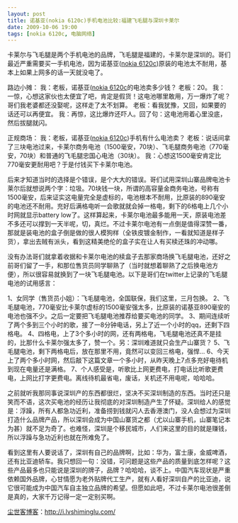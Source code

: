 ```yaml
---
layout: post
title: 诺基亚(nokia 6120c)手机电池比较:福建飞毛腿与深圳卡莱尔
date: 2009-10-06 19:00
tags: [nokia 6120c, 电脑网络]
---
```

卡莱尔与飞毛腿是两个手机电池的品牌，飞毛腿是福建的，卡莱尔是深圳的。哥们最近严重需要买一手机电池，因为诺基亚(<a href="http://i.lvshiminglu.com/tag/nokia-6120c" target="_self">nokia 6120c</a>)原装的电池太不耐用，基本上如果上网多的话一天就没电了。

路边小摊：
我：老板，诺基亚(<a href="http://i.lvshiminglu.com/tag/nokia-6120c" target="_self">nokia 6120c</a>的电池卖多少钱？
老板：20。
我：一惊，心想这家伙也太便宜了吧，肯定是假货！这电池哪里敢用，万一爆炸了呢？哥们我老婆都还没娶呢，这样走了太不划算。
老板：看我犹豫，又回，如果要的话还可以再便宜。
我：再惊，这比爆炸还吓人。回了句：这电池用着心里没底，然后拔腿就闪。

正规商场：
我：老板，诺基亚(<a href="http://i.lvshiminglu.com/tag/nokia-6120c" target="_self">nokia 6120c</a>)手机有什么电池卖？
老板：说话间拿了三块电池过来，卡莱尔商务电池（1500毫安，70块）、飞毛腿商务电池（770毫安，70块）和普通的飞毛腿忠国心电池（30块）。
我：心想这1500毫安肯定比770毫安更耐用吧？于是付钱买下卡莱尔电池。

后来才知道当时的选择是个错误，是个大大的错误。哥们试用深圳山寨品牌电池卡莱尔后就想说两个字：垃圾。70块钱一块，所谓的高容量金商务电池，号称有 1500毫安，后来证实这电量完全是虚标的，电池根本不耐用，比原装的890毫安的电池还不耐用。充好后满格电听一会歌就就会掉一格电，剩下的6格电上几个小时网就显示battery low了。这样算起来，卡莱尔电池最多能用一天，原装电池差不多还可以撑到一天半呢，切，真烂。不过卡莱尔电池有一点倒是值得深赞一番，那就是装电池的盒子倒是做的很人模狗样（全铁皮镀金制作，一看就知道是样子货），拿出去贼有派头，看到这精美绝伦的盒子实在让人有买椟还珠的冲动哪。

没有办法哥们就拿着收据和卡莱尔电池的椟盒子去那家商场换飞毛腿电池，还好之前哥们留了一手，和那位售货员同学聊熟了（当时就想着聊熟了之后换电池方便），所以很容易就换到了一块飞毛腿电池。以下是哥们在twitter上记录的飞毛腿电池的试用感言：

1、女同学（售货员小姐）：飞毛腿电池，全国联保，我们这里，三月包换。
2、飞毛腿电池，770毫安比卡莱尔虚标的1500毫安强太多，比原装的诺基亚890毫安的电池也强不少。之后一定要把飞毛腿电池推荐给要买电池的同学。
3、期间连续听了两个多到三个小时的歌，接了一8分钟电话，另上了近一个小时的qq，还剩下四格电。
4、四格电，上了3个多小时的网，还有两格电，飞毛腿电池还真不是挂的，比那什么卡莱尔强太多了，赞一个。另：深圳难道就只会生产山寨货？
5、飞毛腿电池，剩下两格电后，放在那里不用，竟然可以变回三格电，强悍…
6、今天上了两个多小时网，然后敲下这篇文章一个多小时，从昨天晚上7点多充好电待机到现在电量还是满格。
7、个人感受是，听歌比上网更费电，打电话比听歌更费电，上网比打字更费电。离线待机最省电，废话，关机还不用电呢，哈哈哈。

之前就听我那同事说深圳产的东西都很烂，坚决不买深圳制造的东西。当时还只是笑而不语，这次买电池的经历让我彻底的对深圳制造产生了怀疑。深圳给人的感觉是：浮躁，所有人都急功近利，准备捞到钱就闪人去香港澳门，没人会想过为深圳打造什么品牌产品，所以深圳会成为中国山寨货之都（尤以山寨手机，山寨笔记本为甚）就不足为奇了。也难怪，深圳是个移民城市，人们来这里的目的就是赚钱，所以浮躁与急功近利也就在所难免了。

看到这里有人要说话了，深圳有自己的品牌啊，比如：华为，富士康，金威啤酒，还有比亚迪轿车。我只想回一句：没错，可问题是这些产品的质量到底怎样呢？这些产品最多也只能说是深圳的牌子，品牌？哈哈哈，谈不上。中国汽车现状是严重依赖国外品牌，心甘情愿为老外贴牌代工生产，就有人看好深圳自产的比亚迪，说它很可能成为中国汽车自主独立品牌的希望。但愿如此吧，不过卡莱尔电池很差倒是真的，大家千万记得一定一定别买啊。

<a href="http://i.lvshiminglu.com/">尘世客博客</a>：<a href="http://i.lvshiminglu.com/">http://i.lvshiminglu.com/</a>

